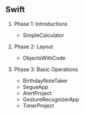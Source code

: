 ## Swift

1. Phase 1: Introductions
   - SimpleCalculator
   
2. Phase 2: Layout
   - ObjectsWithCode
   
3. Phase 3: Basic Operations
   - BirthdayNoteTaker
   - SegueApp
   - AlertProject
   - GestureRecognizerApp
   - TimerProject

